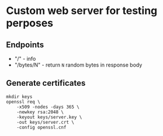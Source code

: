 # Custom web server for testing perposes

## Endpoints
- "/" - info
- "/bytes/N" - return `N` random bytes in response body

## Generate certificates

```shell
mkdir keys
openssl req \
    -x509 -nodes -days 365 \
    -newkey rsa:2048 \
    -keyout keys/server.key \
    -out keys/server.crt \
    -config openssl.cnf
```
